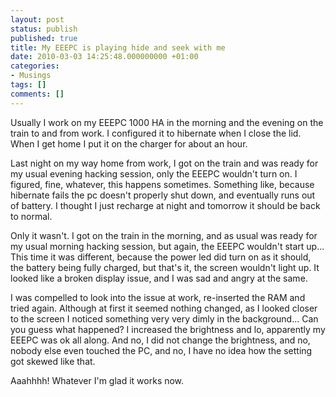 ```yaml
---
layout: post
status: publish
published: true
title: My EEEPC is playing hide and seek with me
date: 2010-03-03 14:25:48.000000000 +01:00
categories:
- Musings
tags: []
comments: []
---
```

Usually I work on my EEEPC 1000 HA in the morning and the evening on the train to and from work. I configured it to hibernate when I close the lid. When I get home I put it on the charger for about an hour.

Last night on my way home from work, I got on the train and was ready for my usual evening hacking session, only the EEEPC wouldn't turn on. I figured, fine, whatever, this happens sometimes. Something like, because hibernate fails the pc doesn't properly shut down, and eventually runs out of battery. I thought I just recharge at night and tomorrow it should be back to normal.

Only it wasn't. I got on the train in the morning, and as usual was ready for my usual morning hacking session, but again, the EEEPC wouldn't start up... This time it was different, because the power led did turn on as it should, the battery being fully charged, but that's it, the screen wouldn't light up. It looked like a broken display issue, and I was sad and angry at the same.

I was compelled to look into the issue at work, re-inserted the RAM and tried again. Although at first it seemed nothing changed, as I looked closer to the screen I noticed something very very dimly in the background... Can you guess what happened? I increased the brightness and lo, apparently my EEEPC was ok all along. And no, I did not change the brightness, and no, nobody else even touched the PC, and no, I have no idea how the setting got skewed like that.

Aaahhhh! Whatever I'm glad it works now.
